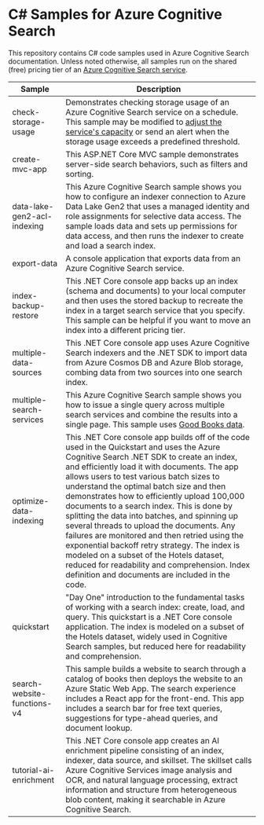 # C# Samples for Azure Cognitive Search

This repository contains C# code samples used in Azure Cognitive Search documentation. Unless noted otherwise, all samples run on the shared (free) pricing tier of an [Azure Cognitive Search service](https://learn.microsoft.com/azure/search/search-create-service-portal).

| Sample | Description |
|--------|-------------|
| check-storage-usage | Demonstrates checking storage usage of an Azure Cognitive Search service on a schedule. This sample may be modified to [adjust the service's capacity](https://docs.microsoft.com/azure/search/search-capacity-planning) or send an alert when the storage usage exceeds a predefined threshold. |
| create-mvc-app | This ASP.NET Core MVC sample demonstrates server-side search behaviors, such as filters and sorting. |
| data-lake-gen2-acl-indexing | This Azure Cognitive Search sample shows you how to configure an indexer connection to Azure Data Lake Gen2 that uses a managed identity and role assignments for selective data access. The sample loads data and sets up permissions for data access, and then runs the indexer to create and load a search index. |
| export-data | A console application that exports data from an Azure Cognitive Search service. |
| index-backup-restore | This .NET Core console app backs up an index (schema and documents) to your local computer and then uses the stored backup to recreate the index in a target search service that you specify. This sample can be helpful if you want to move an index into a different pricing tier.|
| multiple-data-sources | This .NET Core console app uses Azure Cognitive Search indexers and the .NET SDK to import data from Azure Cosmos DB and Azure Blob storage, combing data from two sources into one search index. | 
| multiple-search-services | This Azure Cognitive Search sample shows you how to issue a single query across multiple search services and combine the results into a single page. This sample uses [Good Books data](https://github.com/zygmuntz/goodbooks-10k). |
| optimize-data-indexing | This .NET Core console app builds off of the code used in the Quickstart and uses the Azure Cognitive Search .NET SDK to create an index, and efficiently load it with documents. The app allows users to test various batch sizes to understand the optimal batch size and then demonstrates how to efficiently upload 100,000 documents to a search index. This is done by splitting the data into batches, and spinning up several threads to upload the documents. Any failures are monitored and then retried using the exponential backoff retry strategy. The index is modeled on a subset of the Hotels dataset, reduced for readability and comprehension. Index definition and documents are included in the code. |
| quickstart | "Day One" introduction to the fundamental tasks of working with a search index: create, load, and query. This quickstart is a .NET Core console application. The index is modeled on a subset of the Hotels dataset, widely used in Cognitive Search samples, but reduced here for readability and comprehension. |
| search-website-functions-v4 | This sample builds a website to search through a catalog of books then deploys the website to an Azure Static Web App. The search experience includes a React app for the front-end. This app includes a search bar for free text queries, suggestions for type-ahead queries, and document lookup. |
| tutorial-ai-enrichment | This .NET Core console app creates an AI enrichment pipeline consisting of an index, indexer, data source, and skillset. The skillset calls Azure Cognitive Services image analysis and OCR, and natural language processing, extract information and structure from heterogeneous blob content, making it searchable in Azure Cognitive Search. |
